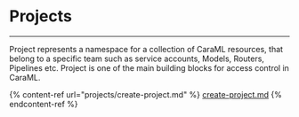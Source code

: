 # Projects

***

Project represents a namespace for a collection of CaraML resources, that belong to a specific team such as service accounts, Models, Routers, Pipelines etc. Project is one of the main building blocks for access control in CaraML.

{% content-ref url="projects/create-project.md" %}
[create-project.md](/projects/create-project.md)
{% endcontent-ref %}
